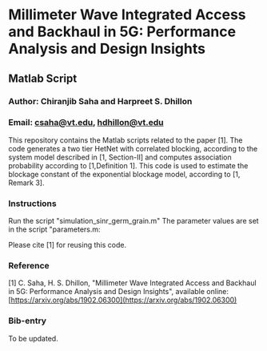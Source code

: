 # Millimeter Wave Integrated Access and Backhaul in 5G: Performance Analysis and Design Insights
## Matlab Script
### Author: Chiranjib Saha and Harpreet S. Dhillon
### Email: csaha@vt.edu, hdhillon@vt.edu

This repository contains the Matlab scripts related to the paper [1]. 
The code generates a two tier HetNet with correlated blocking, according to the system model described in [1, Section-II] and computes association probability according to [1,Definition 1]. 
This code is used to estimate the blockage constant of the exponential blockage model, according to [1, Remark 3].  

### Instructions 
Run the script "simulation_sinr_germ_grain.m"
The parameter values are set in the script "parameters.m:

Please cite [1] for reusing this code.

### Reference

[1] C. Saha, H. S. Dhillon, "Millimeter Wave Integrated Access and Backhaul in 5G: Performance Analysis and Design Insights", available online: [https://arxiv.org/abs/1902.06300](https://arxiv.org/abs/1902.06300)

### Bib-entry
To be updated.
